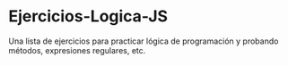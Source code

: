# Ejercicios-Logica-JS
Una lista de ejercicios para practicar lógica de programación y probando métodos, expresiones regulares, etc.

